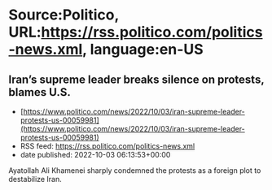 # Source:Politico, URL:https://rss.politico.com/politics-news.xml, language:en-US

## Iran’s supreme leader breaks silence on protests, blames U.S.
 - [https://www.politico.com/news/2022/10/03/iran-supreme-leader-protests-us-00059981](https://www.politico.com/news/2022/10/03/iran-supreme-leader-protests-us-00059981)
 - RSS feed: https://rss.politico.com/politics-news.xml
 - date published: 2022-10-03 06:13:53+00:00

Ayatollah Ali Khamenei sharply condemned the protests as a foreign plot to destabilize Iran.

